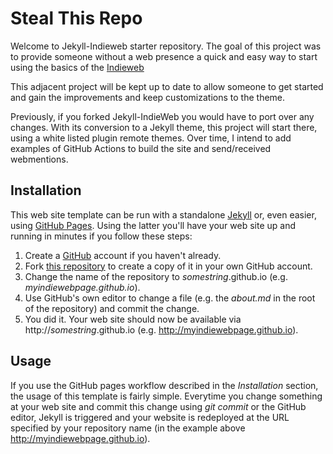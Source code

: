 # Steal This Repo

Welcome to Jekyll-Indieweb starter repository. The goal of this project was to provide someone without a web presence a quick and easy way to start using the basics of the [Indieweb](https://indiewebcamp.com)

This adjacent project will be kept up to date to allow someone to get started and gain the improvements and keep customizations to the theme.

Previously, if you forked Jekyll-IndieWeb you would have to port over any changes. With its conversion to a Jekyll theme, this project will start there, using a white listed plugin remote themes. Over time, I intend to add examples of GitHub Actions to build the site and send/received webmentions.

## Installation

This web site template can be run with a standalone [Jekyll](https://jekyllrb.com/) or, even easier, using [GitHub Pages](https://pages.github.com). Using the latter you'll have your web site up and running in minutes if you follow these steps:

1. Create a [GitHub](https://github.com) account if you haven't already.
2. Fork [this repository](https://github.com/miklb/streal-this-repo) to create a copy of it in your own GitHub account.
3. Change the name of the repository to _somestring_.github.io (e.g. _myindiewebpage.github.io_).
4. Use GitHub's own editor to change a file (e.g. the _about.md_ in the root of the repository) and commit the change.
5. You did it. Your web site should now be available via http://_somestring_.github.io (e.g. http://myindiewebpage.github.io).

## Usage

If you use the GitHub pages workflow described in the _Installation_ section, the usage of this template is fairly simple. Everytime you change something at your web site and commit this change using _git commit_ or the GitHub editor, Jekyll is triggered and your website is redeployed at the URL specified by your repository name (in the example above http://myindiewebpage.github.io).
